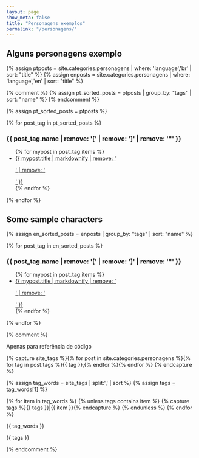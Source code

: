 ```yaml
---
layout: page
show_meta: false
title: "Personagens exemplos"
permalink: "/personagens/"
---
```


<h2>Alguns personagens exemplo</h2>

{% assign ptposts = site.categories.personagens | where: 'language','br' | sort: "title" %}
{% assign enposts = site.categories.personagens | where: 'language','en' | sort: "title" %}

{% comment %}
{% assign pt_sorted_posts = ptposts | group_by: "tags" | sort: "name" %}
{% endcomment %}

{% assign pt_sorted_posts = ptposts %}

{% for post_tag in pt_sorted_posts  %}

<h3>{{ post_tag.name | remove: '[' | remove: ']' | remove: '"' }}</h3>

<ul>
{% for mypost in post_tag.items %}
<li><a href="{{ mypost.url }}">{{ mypost.title | markdownify | remove: '<p>' | remove: '</p>' }}</a></li>
{% endfor %}
</ul>

{% endfor %}

<h2>Some sample characters</h2>

{% assign en_sorted_posts = enposts | group_by: "tags"  | sort: "name"  %}

{% for post_tag in en_sorted_posts %}

<h3>{{ post_tag.name | remove: '[' | remove: ']' | remove: '"' }}</h3>

<ul>
{% for mypost in post_tag.items %}
<li><a href="{{ mypost.url }}">{{ mypost.title | markdownify | remove: '<p>' | remove: '</p>' }}</a></li>
{% endfor %}
</ul>

{% endfor %}

{% comment %}

Apenas para referência de código

{% capture site_tags %}{% for post in site.categories.personagens %}{% for tag in post.tags %}{{ tag }},{% endfor %}{% endfor %}
{% endcapture %}
    
<!-- `tag_words` is a sorted array of the tag names. -->
{% assign tag_words = site_tags | split:',' | sort %}
{% assign tags = tag_words[1] %}

{% for item in tag_words %}
    {% unless tags contains item %}
        {% capture tags %}{{ tags }}|{{ item }}{% endcapture %}
    {% endunless %}
{% endfor %}

{{ tag_words }} 

{{ tags }}

{% endcomment %}
